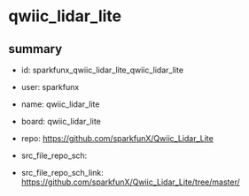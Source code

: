 # qwiic_lidar_lite
 
## summary 
* id: sparkfunx_qwiic_lidar_lite_qwiic_lidar_lite
* user: sparkfunx
* name: qwiic_lidar_lite
* board: qwiic_lidar_lite
* repo: https://github.com/sparkfunX/Qwiic_Lidar_Lite



* src_file_repo_sch: 
* src_file_repo_sch_link: https://github.com/sparkfunX/Qwiic_Lidar_Lite/tree/master/






